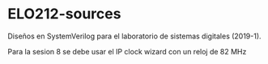 # ELO212-sources
Diseños en SystemVerilog para el laboratorio de sistemas digitales (2019-1).

Para la sesion 8 se debe usar el IP clock wizard con un reloj de 82 MHz
